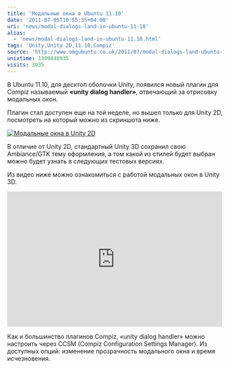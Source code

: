 ```yaml
---
title: 'Модальные окна в Ubuntu 11.10'
date: '2011-07-05T10:55:35+04:00'
uri: 'news/modal-dialogs-land-in-ubuntu-11-10'
alias: 
  - 'news/modal-dialogs-land-in-ubuntu-11.10.html'
tags: 'Unity,Unity 2D,11.10,Compiz'
source: 'http://www.omgubuntu.co.uk/2011/07/modal-dialogs-land-ubuntu-11-10/'
unixtime: 1309848935
visits: 3935
---
```

В Ubuntu 11.10, для десктоп оболочки Unity, появился новый плагин для Compiz называемый **«unity dialog handler»**, отвечающий за отрисовку модальных окон.

Плагин стал доступен еще на той неделе, но вышел только для Unity 2D, посмотреть на который можно из скриншота ниже.

[![Модальные окна в Unity 2D](img/2011/07/05/10-00/modal-dialogs-unity-2d-5903760969-o.jpg)](img/2011/07/05/10-00/modal-dialogs-unity-2d-5903760969-o.jpg)

В отличие от Unity 2D, стандартный Unity 3D сохранил свою Ambiance/GTK тему оформления, а том какой из стилей будет выбран можно будет узнать в следующих тестовых версиях.

Из видео ниже можно ознакомиться с работой модальных окон в Unity 3D.

<iframe width="500" height="314" src="http://www.youtube.com/embed/42ofOHSJ3Ys" frameborder="0" allowfullscreen=""></iframe>

Как и большинство плагинов Compiz, «unity dialog handler» можно настроить через CCSM (Compiz Configuration Settings Manager). Из доступных опций: изменение прозрачность модального окна и время исчезновения.
